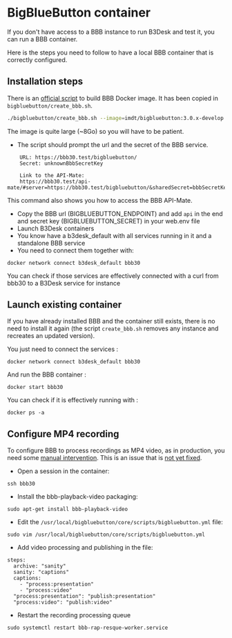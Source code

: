 # BigBlueButton container

If you don't have access to a BBB instance to run B3Desk and test it, you can run a BBB container.

Here is the steps you need to follow to have a local BBB container that is correctly configured.

## Installation steps

There is an [official script](https://github.com/bigbluebutton/docker-dev) to build BBB Docker image.
It has been copied in `bigbluebutton/create_bbb.sh`.

```bash
./bigbluebutton/create_bbb.sh --image=imdt/bigbluebutton:3.0.x-develop --update bbb30
```
The image is quite large (~8Go) so you will have to be patient.

- The script should prompt the url and the secret of the BBB service.
```
    URL: https://bbb30.test/bigbluebutton/
    Secret: unknownBbbSecretKey

    Link to the API-Mate:
    https://bbb30.test/api-mate/#server=https://bbb30.test/bigbluebutton/&sharedSecret=bbbSecretKey

```
This command also shows you how to access the BBB API-Mate.

- Copy the BBB url (BIGBLUEBUTTON_ENDPOINT) and add `api` in the end and secret key (BIGBLUEBUTTON_SECRET) in your web.env file
- Launch B3Desk containers
- You know have a b3desk_default with all services running in it and a standalone BBB service
- You need to connect them together with:

```
docker network connect b3desk_default bbb30
```

You can check if those services are effectively connected with a curl from bbb30 to a B3Desk service for instance

## Launch existing container

If you have already installed BBB and the container still exists, there is no need to install it again (the script `create_bbb.sh` removes any instance and recreates an updated version).

You just need to connect the services :
```
docker network connect b3desk_default bbb30
```

And run the BBB container :
```
docker start bbb30
```

You can check if it is effectively running with :
```
docker ps -a
```

## Configure MP4 recording

To configure BBB to process recordings as MP4 video, as in production, you need some [manual intervention](https://docs.bigbluebutton.org/administration/customize/#install-additional-recording-processing-formats). This is an issue that is [not yet fixed](https://github.com/bigbluebutton/bigbluebutton/issues/12241).

- Open a session in the container:

```
ssh bbb30
```

- Install the bbb-playback-video packaging:

```
sudo apt-get install bbb-playback-video
```

- Edit the `/usr/local/bigbluebutton/core/scripts/bigbluebutton.yml` file:

```
sudo vim /usr/local/bigbluebutton/core/scripts/bigbluebutton.yml
```

- Add video processing and publishing in the file:

```
steps:
  archive: "sanity"
  sanity: "captions"
  captions:
    - "process:presentation"
    - "process:video"
  "process:presentation": "publish:presentation"
  "process:video": "publish:video"
```

- Restart the recording processing queue

```
sudo systemctl restart bbb-rap-resque-worker.service
```

